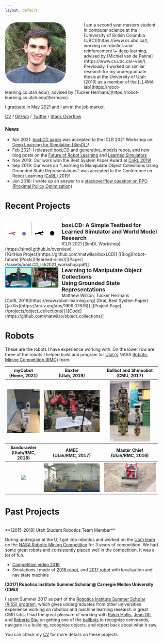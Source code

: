 ```yaml
---
layout: default
---
```


<img align="left" width="200" src="/assets/mw.jpg" style="border-radius: 20%; margin: 0px 60px 20px 0px;"/>
I am a second year masters student in computer science at the [University of 
British Columbia (UBC)](https://www.cs.ubc.ca/), working on robotics and reinforcement
\+ deep learning, advised by [Michiel van de Panne](https://www.cs.ubc.ca/~van/).  Previously, I worked on similar research for my undergraduate 
thesis at the University of Utah (2019) as a member of the [LL4MA lab](https://robot-learning.cs.utah.edu/), advised by [Tucker Hermans](https://robot-learning.cs.utah.edu/thermans). 

I graduate in May 2021 and I am in the job market.


[CV](/assets/cv.pdf) / [GitHub](https://github.com/matwilso) / [Twitter](https://twitter.com/matwilso) / [Stack Overflow](https://stackoverflow.com/users/7211137/matwilso)



### News
- Apr 2021: [boxLCD paper](/assets/boxLCD_iclr2021_workshop.pdf) was accepted to the ICLR 2021 Workshop on [Deep Learning for Simulation (SimDL)](https://simdl.github.io/)!
- Feb 2021: I released [boxLCD](https://github.com/matwilso/boxLCD) and [generative_models](https://github.com/matwilso/generative_models) repos, and new blog posts on the [Future of Robot Learning](/robot-future) and [Learned Simulators](/learned-sims)
- Nov 2019: Our work won the Best System Paper Award at [CoRL 2019!](https://sites.google.com/robot-learning.org/corl2019) 
- Sep 2019: Our work on "Learning to Manipulate Object Collections Using Grounded State Representations" was accepted to the Conference on Robot Learning ([CoRL](https://www.robot-learning.org/)) 2019!
- Jun 2018: I wrote up an answer to a [stackoverflow question on PPO (Proximal Policy Optimization)](https://stackoverflow.com/questions/46422845/what-is-the-way-to-understand-proximal-policy-optimization-algorithm-in-rl/50663200#50663200)


# Recent Projects
<style>
.static {
  background: white;
}
.static:hover {
  opacity:0;
}
.container {
    position: relative;
    width: 35%;
}

.image {
    position: absolute;
}
</style>


<br>

<div class="container">
    <div class="mage">
    <img class="active" align="left" src="/assets/robot/lcd_sideside.gif" style="border-radius: 0%; margin: 0px 10px 30px 0px;"/>
    </div>
    <div class="image">
    <img class="static" align="left" src="/assets/robot/lcd_sideside.png" style="border-radius: 0%; margin: 0px 10px 30px 0px;"/>
    </div>
</div>
<div style="font-size: 18px; font-weight: bold;">boxLCD: A Simple Testbed for Learned Simulator and World Model Research</div>
ICLR 2021  [SimDL Workshop](https://simdl.github.io/overview) <br>
[[GitHub Project](https://github.com/matwilso/boxLCD)] [[Blog](robot-future) [Posts](/learned-sims)][[Paper](/assets/boxLCD_iclr2021_workshop.pdf)]

<br>



<img align="left" width="35%" src="/assets/task.png" style="border-radius: 0%; margin: 0px 10px 30px 0px;"/>
<div style="font-size: 18px; font-weight: bold;">Learning to Manipulate Object Collections<br>Using Grounded State Representations</div>
Matthew Wilson, Tucker Hermans <br>
[CoRL 2019](https://www.robot-learning.org) (Oral, Best System Paper) <br>
[[arXiv](https://arxiv.org/abs/1909.07876)] [[Project Page](/projects/object_collections)]  [[Code](https://github.com/matwilso/object_collections)]

<!--
Training policy in simulator to move collections of objects to desired goal regions.
Using a graph neural network and MDNs for learning representations of many objects
and then using them to do RL.
-->

# Robots

These are the robots I have experience working with.
On the lower row are three of the robots I helped build and program for [Utah's](http://usr.coe.utah.edu/) NASA [Robotic Mining Competition (RMC)](https://www.nasa.gov/offices/education/centers/kennedy/technology/nasarmc/about) team.


<table>
<tr>
<th>
myCobot<br> (Home, 2021)
</th>
<th>
Baxter<br>(Utah, 2019)
</th>
<th>
Ballbot and Shmoobot<br> (CMU, 2017)
</th>
</tr>
<tr>
<th>
<a href="/assets/cobot.jpg"><img style="max-height:200px;" src="/assets/cobot.jpg"/></a>
</th>
<th>
<a href="/assets/baxter.jpg"><img style="max-height:200px" src="/assets/baxter.jpg"/></a>
</th>
<th>
<a href="/assets/ball_and_shmoo.jpg"><img style="max-height:200px" src="/assets/ball_and_shmoo.jpg"/></a>
</th>
</tr>

<tr>
<th>
Sandcrawler <br>(Utah/RMC, 2018)
</th>
<th>
AMEE <br>(Utah/RMC, 2017)
</th>
<th>
Master Chief<br> (Utah/RMC, 2016)
</th>
</tr>
<tr>
<th>
<a href="/assets/urmp/emcee_2018.png"><img style="max-height:200px;" src="/assets/urmp/emcee_2018.png"/></a>
</th>
<th>
<a href="/assets/urmp/emcee_2017.png"><img style="max-height:200px" src="/assets/urmp/emcee_2017.png"/></a>
</th>
<th>
<a href="/assets/urmp/emcee_2016.png"><img style="max-height:200px" src="/assets/urmp/emcee_2016.png"/></a>
</th>
</tr>
</table>


# Past Projects

<br>
**[2015-2018] Utah Student Robotics Team Member**

During undergrad at the U, I got into robotics and worked on the [Utah team](http://usr.coe.utah.edu/) on the [NASA Robotic Mining Competition](https://www.nasa.gov/offices/education/centers/kennedy/technology/nasarmc.html) for 3 years of competition.
We had some great robots and consistently placed well in the competition. It was a lot of fun.

- [Competition video 2016](https://www.youtube.com/watch?v=tsUz3quMwMI&t=144s)
- Simulations I made of [2016 robot](https://www.youtube.com/watch?v=CdpFUFFlBOw), and [2017 robot](https://www.youtube.com/watch?v=IGnOgAnL9ag) with localization and nav state machine

<!--S/o to john robe, jon davies, cole mortensen, katie hall, dave purcell, justin schramm, and all the others who worked on the project and continue to carry on the torch.
-->

**[2017] Robotics Institute Summer Scholar @ Carnegie Mellon University (CMU)**

I spent Summer 2017 as part of the [Robotics Institute Summer Scholar (RISS) program](https://riss.ri.cmu.edu/),
which gives undergraduates from other universities experience working on robotics and machine learning research in great CMU labs.
I had the great pleasure of working with [Ralph Hollis](http://www.cs.cmu.edu/afs/cs/user/rhollis/www/home.html), [Jean Oh](https://www.cs.cmu.edu/~./jeanoh/), and [Roberto Shu](https://rshum19.github.io./) on getting one of the [ballbots](http://www.msl.ri.cmu.edu/projects/ballbot/) to recognize commands, navigate in a building, recognize objects, and report back about what it saw.


You can check my [CV](/assets/cv.pdf) for more details on these projects.

